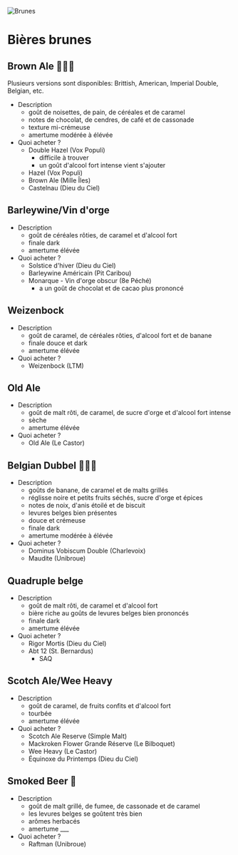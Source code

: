 ![Brunes](/img/brunes.png)

# Bières brunes

## Brown Ale 🌰🇬🇧

Plusieurs versions sont disponibles: Brittish, American, Imperial Double, Belgian, etc.

* Description
  * goût de noisettes, de pain, de céréales et de caramel
  * notes de chocolat, de cendres, de café et de cassonade
  * texture mi-crémeuse
  * amertume modérée à élévée
* Quoi acheter ?
  * Double Hazel (Vox Populi)
    * difficile à trouver
    * un goût d'alcool fort intense vient s'ajouter
  * Hazel (Vox Populi)
  * Brown Ale (Mille Îles)
  * Castelnau (Dieu du Ciel)

## Barleywine/Vin d'orge

* Description
  * goût de céréales rôties, de caramel et d'alcool fort
  * finale dark
  * amertume élévée
* Quoi acheter ?
  * Solstice d'hiver (Dieu du Ciel)
  * Barleywine Américain (Pit Caribou)
  * Monarque - Vin d'orge obscur (8e Péché)
    * a un goût de chocolat et de cacao plus prononcé

## Weizenbock

* Description
  * goût de caramel, de céréales rôties, d'alcool fort et de banane
  * finale douce et dark
  * amertume élévée
* Quoi acheter ?
  * Weizenbock (LTM)

## Old Ale

* Description
  * goût de malt rôti, de caramel, de sucre d'orge et d'alcool fort intense
  * sèche
  * amertume élévée
* Quoi acheter ?
  * Old Ale (Le Castor)

## Belgian Dubbel 🍌🇧🇪

* Description
  * goûts de banane, de caramel et de malts grillés
  * réglisse noire et petits fruits séchés, sucre d'orge et  épices
  * notes de noix, d'anis étoilé et de biscuit
  * levures belges bien présentes
  * douce et crémeuse
  * finale dark
  * amertume modérée à élévée
* Quoi acheter ?
  * Dominus  Vobiscum Double (Charlevoix)
  * Maudite (Unibroue)

## Quadruple belge

* Description
  * goût de malt rôti, de caramel et d'alcool fort
  * bière riche au goûts de levures belges bien prononcés
  * finale dark
  * amertume élévée
* Quoi acheter ?
  * Rigor Mortis (Dieu du Ciel)
  * Abt 12 (St. Bernardus)
    * SAQ

## Scotch Ale/Wee Heavy

* Description
  * goût de caramel, de fruits confits et d'alcool fort
  * tourbée
  * amertume élévée
* Quoi acheter ?
  * Scotch Ale Reserve (Simple Malt)
  * Mackroken Flower Grande Réserve (Le Bilboquet)
  * Wee Heavy (Le Castor)
  * Équinoxe du Printemps (Dieu du Ciel)

## Smoked Beer 💨

* Description
  * goût de malt grillé, de fumee, de cassonade et de caramel
  * les levures belges se goûtent très bien
  * arômes herbacés
  * amertume ___
* Quoi acheter ?
  * Raftman (Unibroue)
